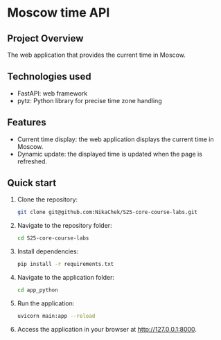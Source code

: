 # Moscow time API

## Project Overview

The web application that provides the current time in Moscow.

## Technologies used

* FastAPI: web framework
* pytz: Python library for precise time zone handling

## Features

* Current time display: the web application displays the current time in Moscow.
* Dynamic update: the displayed time is updated when the page is refreshed.

## Quick start

1. Clone the repository:

   ``` bash
   git clone git@github.com:NikaChek/S25-core-course-labs.git
   ```

2. Navigate to the repository folder:

   ``` bash
   cd S25-core-course-labs
   ```

3. Install dependencies:

   ``` bash
   pip install -r requirements.txt
   ```

4. Navigate to the application folder:

   ``` bash
   cd app_python
   ```

5. Run the application:

   ``` bash
   uvicorn main:app --reload
   ```

6. Access the application in your browser at <http://127.0.0.1:8000>.
